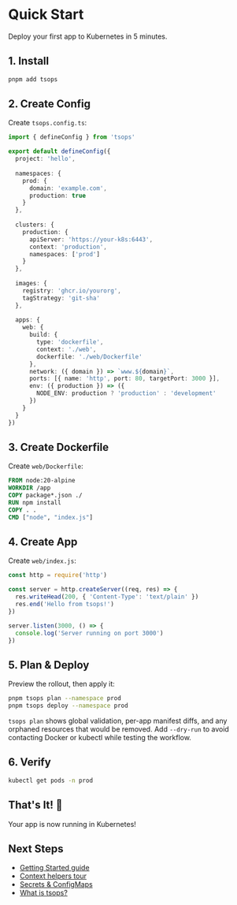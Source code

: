 # Quick Start

Deploy your first app to Kubernetes in 5 minutes.

## 1. Install

```bash
pnpm add tsops
```

## 2. Create Config

Create `tsops.config.ts`:

```typescript
import { defineConfig } from 'tsops'

export default defineConfig({
  project: 'hello',
  
  namespaces: {
    prod: { 
      domain: 'example.com',
      production: true 
    }
  },
  
  clusters: {
    production: {
      apiServer: 'https://your-k8s:6443',
      context: 'production',
      namespaces: ['prod']
    }
  },
  
  images: {
    registry: 'ghcr.io/yourorg',
    tagStrategy: 'git-sha'
  },
  
  apps: {
    web: {
      build: {
        type: 'dockerfile',
        context: './web',
        dockerfile: './web/Dockerfile'
      },
      network: ({ domain }) => `www.${domain}`,
      ports: [{ name: 'http', port: 80, targetPort: 3000 }],
      env: ({ production }) => ({ 
        NODE_ENV: production ? 'production' : 'development' 
      })
    }
  }
})
```

## 3. Create Dockerfile

Create `web/Dockerfile`:

```dockerfile
FROM node:20-alpine
WORKDIR /app
COPY package*.json ./
RUN npm install
COPY . .
CMD ["node", "index.js"]
```

## 4. Create App

Create `web/index.js`:

```javascript
const http = require('http')

const server = http.createServer((req, res) => {
  res.writeHead(200, { 'Content-Type': 'text/plain' })
  res.end('Hello from tsops!')
})

server.listen(3000, () => {
  console.log('Server running on port 3000')
})
```

## 5. Plan & Deploy

Preview the rollout, then apply it:

```bash
pnpm tsops plan --namespace prod
pnpm tsops deploy --namespace prod
```

`tsops plan` shows global validation, per-app manifest diffs, and any orphaned resources that would be removed. Add `--dry-run` to avoid contacting Docker or kubectl while testing the workflow.

## 6. Verify

```bash
kubectl get pods -n prod
```

## That's It! 🎉

Your app is now running in Kubernetes!

## Next Steps

- [Getting Started guide](/guide/getting-started)
- [Context helpers tour](/guide/context-helpers)
- [Secrets & ConfigMaps](/guide/secrets)
- [What is tsops?](/guide/what-is-tsops)
